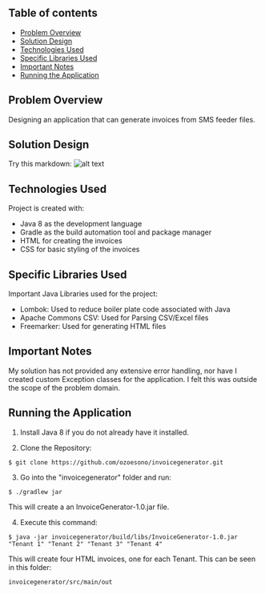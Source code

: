## Table of contents
* [Problem Overview](#problem-overview)
* [Solution Design](#solution-design)
* [Technologies Used](#technologies-used)
* [Specific Libraries Used](#specific-libraries-used)
* [Important Notes](#important-notes)
* [Running the Application](#running-the-application)

## Problem Overview
Designing an application that can generate invoices from SMS feeder files.

## Solution Design
Try this markdown: ![alt text](https://i.ibb.co/qJm7rh7/Screenshot-2020-10-25-at-18-45-01.png)
	
## Technologies Used
Project is created with:
* Java 8 as the development language
* Gradle as the build automation tool and package manager
* HTML for creating the invoices
* CSS for basic styling of the invoices
	
## Specific Libraries Used
Important Java Libraries used for the project:
* Lombok: Used to reduce boiler plate code associated with Java
* Apache Commons CSV: Used for Parsing CSV/Excel files
* Freemarker: Used for generating HTML files
	
## Important Notes
My solution has not provided any extensive error handling, nor have I created custom Exception classes for the application. I felt this was outside the scope of the problem domain.


## Running the Application
1. Install Java 8 if you do not already have it installed.

2. Clone the Repository:
```
$ git clone https://github.com/ozoesono/invoicegenerator.git
```
3. Go into the "invoicegenerator" folder and run:
```
$ ./gradlew jar
```
This will create a an InvoiceGenerator-1.0.jar file. 

4. Execute this command:
```
$ java -jar invoicegenerator/build/libs/InvoiceGenerator-1.0.jar "Tenant 1" "Tenant 2" "Tenant 3" "Tenant 4"
```
This will create four HTML invoices, one for each Tenant. This can be seen in this folder:
```
invoicegenerator/src/main/out
```

